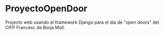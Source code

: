 # ProyectoOpenDoor
Projecto web usando el framework Django para el dia de "open doors" del CIFP Francesc de Borja Moll.
